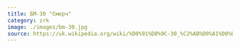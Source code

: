 ```yaml
---
title: БМ-30 "Смерч"
category: zrk
image: ./images/bm-30.jpg
source: https://uk.wikipedia.org/wiki/%D0%91%D0%9C-30_%C2%AB%D0%A1%D0%BC%D0%B5%D1%80%D1%87%C2%BB
---
```

